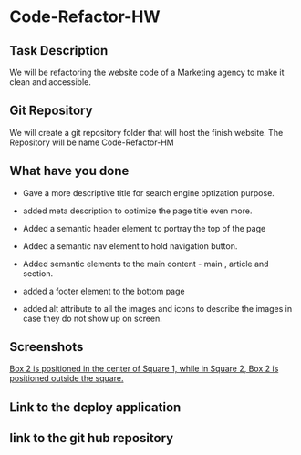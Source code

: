 # Code-Refactor-HW

## Task Description

We will be refactoring the website code of a Marketing agency to make it clean and accessible.

## Git Repository

We will create a git repository folder that will host the finish website. The Repository will be name Code-Refactor-HM

## What have you done

- Gave a more descriptive title for search engine optization purpose.

- added meta description to optimize the page title even more.

- Added a semantic header element to portray the top of the page

* Added a semantic nav element to hold navigation button.

* Added semantic elements to the main content - main , article and section.

* added a footer element to the bottom page

* added alt attribute to all the images and icons to describe the images in case they do not show up on screen.

## Screenshots

[Box 2 is positioned in the center of Square 1, while in Square 2, Box 2 is positioned outside the square.](./assets/image-1.png)

## Link to the deploy application

## link to the git hub repository
